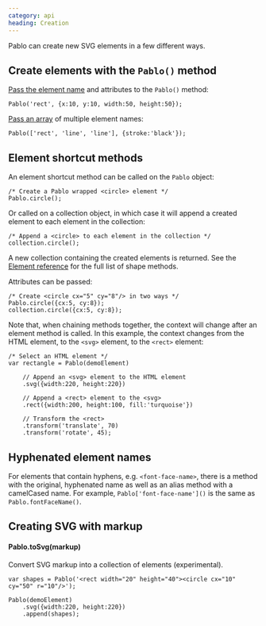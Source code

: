 ```yaml
--- 
category: api
heading: Creation
---
```


Pablo can create new SVG elements in a few different ways.


## Create elements with the `Pablo()` method

[Pass the element name](/api/pablo/#pablo-04) and attributes to the `Pablo()` method:

	Pablo('rect', {x:10, y:10, width:50, height:50});

[Pass an array](/api/pablo/#pablo-05) of multiple element names:

	Pablo(['rect', 'line', 'line'], {stroke:'black'});



## Element shortcut methods

An element shortcut method can be called on the `Pablo` object:

	/* Create a Pablo wrapped <circle> element */
	Pablo.circle();


Or called on a collection object, in which case it will append a created element to each element in the collection:

	/* Append a <circle> to each element in the collection */
	collection.circle();


A new collection containing the created elements is returned. See the [Element reference](/api/#element-reference) for the full list of shape methods.


Attributes can be passed:

    /* Create <circle cx="5" cy="8"/> in two ways */
	Pablo.circle({cx:5, cy:8});
    collection.circle({cx:5, cy:8});


Note that, when chaining methods together, the context will change after an element method is called. In this example, the context changes from the HTML element, to the `<svg>` element, to the `<rect>` element:

    /* Select an HTML element */
    var rectangle = Pablo(demoElement)
    
        // Append an <svg> element to the HTML element
        .svg({width:220, height:220})

        // Append a <rect> element to the <svg>
        .rect({width:200, height:100, fill:'turquoise'})

        // Transform the <rect>
        .transform('translate', 70)
        .transform('rotate', 45);


## Hyphenated element names

For elements that contain hyphens, e.g. `<font-face-name>`, there is a method with the original, hyphenated name as well as an alias method with a camelCased name. For example, `Pablo['font-face-name']()` is the same as `Pablo.fontFaceName()`.


## Creating SVG with markup

#### Pablo.toSvg(markup)

Convert SVG markup into a collection of elements (experimental).

    var shapes = Pablo('<rect width="20" height="40"><circle cx="10" cy="50" r="10"/>');

    Pablo(demoElement)
        .svg({width:220, height:220})
        .append(shapes);

